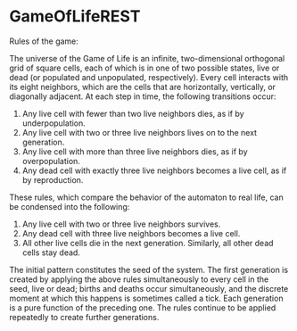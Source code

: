 # GameOfLifeREST

Rules of the game: 

The universe of the Game of Life is an infinite, two-dimensional orthogonal grid of square cells,
each of which is in one of two possible states, live or dead (or populated and unpopulated,
respectively). Every cell interacts with its eight neighbors, which are the cells that are
horizontally, vertically, or diagonally adjacent. At each step in time, the following transitions
occur:
  1. Any live cell with fewer than two live neighbors dies, as if by underpopulation.
  2. Any live cell with two or three live neighbors lives on to the next generation.
  3. Any live cell with more than three live neighbors dies, as if by overpopulation.
  4. Any dead cell with exactly three live neighbors becomes a live cell, as if by reproduction.
  
These rules, which compare the behavior of the automaton to real life, can be condensed into
the following:
  1. Any live cell with two or three live neighbors survives.
  2. Any dead cell with three live neighbors becomes a live cell.
  3. All other live cells die in the next generation. Similarly, all other dead cells stay dead.
  
The initial pattern constitutes the seed of the system. The first generation is created by applying
the above rules simultaneously to every cell in the seed, live or dead; births and deaths occur
simultaneously, and the discrete moment at which this happens is sometimes called a tick. Each
generation is a pure function of the preceding one. The rules continue to be applied repeatedly
to create further generations.

